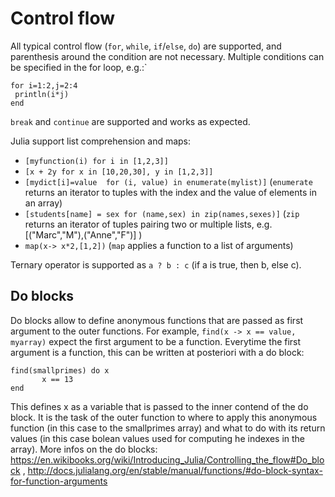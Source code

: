 # Control flow

All typical control flow (`for`, `while`, `if`/`else`, `do`) are supported, and parenthesis around the condition are not necessary. Multiple conditions can be specified in the for loop, e.g.:`

```
for i=1:2,j=2:4
 println(i*j)
end
```

`break` and `continue` are supported and works as expected.


Julia support list comprehension and maps:

* `[myfunction(i) for i in [1,2,3]]`
* `[x + 2y for x in [10,20,30], y in [1,2,3]]`
* `[mydict[i]=value  for (i, value) in enumerate(mylist)]` (`enumerate` returns an iterator to tuples with the index and the value of elements in an array)
* `[students[name] = sex for (name,sex) in zip(names,sexes)]` (`zip` returns an iterator of tuples pairing two or multiple lists, e.g. [("Marc","M"),("Anne","F")] )
* `map(x-> x*2,[1,2])` (`map` applies a function to a list of arguments)

Ternary operator is supported as `a ? b : c` (if a is true, then b, else c).

## Do blocks

Do blocks allow to define anonymous functions that are passed as first argument to the outer functions.
For example, `find(x -> x == value, myarray)` expect the first argument to be a function. Everytime the first argument is a function, this can be written at posteriori with a do block:

```
find(smallprimes) do x
       x == 13
end
```
This defines x as a variable that is passed to the inner contend of the do block. It is the task of the outer function to where to apply this anonymous function (in this case to the smallprimes array) and what to do with its return values (in this case bolean values used for computing he indexes in the array).
More infos on the do blocks: https://en.wikibooks.org/wiki/Introducing_Julia/Controlling_the_flow#Do_block , http://docs.julialang.org/en/stable/manual/functions/#do-block-syntax-for-function-arguments








